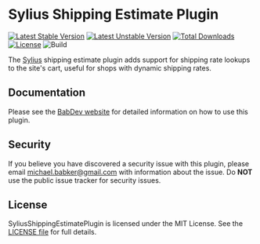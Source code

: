 # Sylius Shipping Estimate Plugin

[![Latest Stable Version](https://poser.pugx.org/babdev/sylius-shipping-estimate-plugin/v)](https://packagist.org/packages/babdev/sylius-shipping-estimate-plugin) [![Latest Unstable Version](https://poser.pugx.org/babdev/sylius-shipping-estimate-plugin/v/unstable)](https://packagist.org/packages/babdev/sylius-shipping-estimate-plugin) [![Total Downloads](https://poser.pugx.org/babdev/sylius-shipping-estimate-plugin/downloads)](https://packagist.org/packages/babdev/sylius-shipping-estimate-plugin) [![License](https://poser.pugx.org/babdev/sylius-shipping-estimate-plugin/license)](https://packagist.org/packages/babdev/sylius-shipping-estimate-plugin) ![Build](https://github.com/BabDev/SyliusShippingEstimatePlugin/workflows/Build/badge.svg?branch=0.2)

The [Sylius](https://sylius.com/) shipping estimate plugin adds support for shipping rate lookups to the site's cart, useful for shops with dynamic shipping rates.

## Documentation

Please see the [BabDev website](https://www.babdev.com/open-source/packages/syliusshippingestimateplugin/docs/1.x) for detailed information on how to use this plugin.

## Security

If you believe you have discovered a security issue with this plugin, please email michael.babker@gmail.com with information about the issue.  Do **NOT** use the public issue tracker for security issues.

## License

SyliusShippingEstimatePlugin is licensed under the MIT License. See the [LICENSE file](/LICENSE) for full details.
